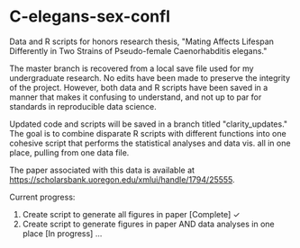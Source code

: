# C-elegans-sex-confl
Data and R scripts for honors research thesis, "Mating Affects Lifespan Differently in Two Strains of Pseudo-female Caenorhabditis elegans."

The master branch is recovered from a local save file used for my undergraduate research. No edits have been made to preserve the integrity of the project. 
However, both data and R scripts have been saved in a manner that makes it confusing to understand, and not up to par for standards in reproducible data science.

Updated code and scripts will be saved in a branch titled "clarity_updates."
The goal is to combine disparate R scripts with different functions into one cohesive script that performs the statistical analyses and data vis. all in one place, pulling from one data file.

The paper associated with this data is available at https://scholarsbank.uoregon.edu/xmlui/handle/1794/25555.

Current progress: 

1. Create script to generate all figures in paper [Complete] ✓
2. Create script to generate figures in paper AND data analyses in one place [In progress] ...

